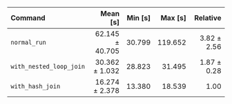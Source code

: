 | Command | Mean [s] | Min [s] | Max [s] | Relative |
|:---|---:|---:|---:|---:|
| `normal_run` | 62.145 ± 40.705 | 30.799 | 119.652 | 3.82 ± 2.56 |
| `with_nested_loop_join` | 30.362 ± 1.032 | 28.823 | 31.495 | 1.87 ± 0.28 |
| `with_hash_join` | 16.274 ± 2.378 | 13.380 | 18.539 | 1.00 |
